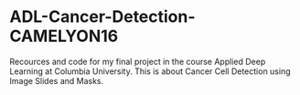 # ADL-Cancer-Detection-CAMELYON16
Recources and code for my final project in the course Applied Deep Learning at Columbia University. This is about Cancer Cell Detection using Image Slides and Masks.
